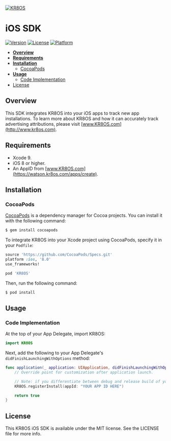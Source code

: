 [![KR8OS](https://github.com/kr8os/ios-sdk/blob/master/Example/KR8OS/Assets.xcassets/KR8OS.imageset/Image.png?raw=true)](http://www.kr8os.com)
# iOS SDK
[![Version](https://img.shields.io/cocoapods/v/KR8OS.svg?style=flat-square)](http://cocoapods.org/pods/KR8OS)
[![License](https://img.shields.io/cocoapods/l/KR8OS.svg?style=flat-square)](http://cocoapods.org/pods/KR8OS)
[![Platform](https://img.shields.io/cocoapods/p/KR8OS.svg?style=flat-square)](http://cocoapods.org/pods/KR8OS)

* **[Overview](#overview)**
* **[Requirements](#requirements)**
* **[Installation](#installation)**
  * [CocoaPods](#cocoapods)
* **[Usage](#usage)**
  * [Code Implementation](#code-implementation)
* [License](#license)

## Overview

This SDK integrates KR8OS into your iOS apps to track new app installations. To learn more about KR8OS and how it can accurately track advertising attributions, please visit [www.KR8OS.com](http://www.kr8os.com).

## Requirements
* Xcode 9.
* iOS 8 or higher.
* An AppID from [www.KR8OS.com](https://watson.kr8os.com/apps/create).

## Installation
### CocoaPods

[CocoaPods](http://cocoapods.org) is a dependency manager for Cocoa projects. You can install it with the following command:

```bash
$ gem install cocoapods
```

To integrate KR8OS into your Xcode project using CocoaPods, specify it in your `Podfile`:

```ruby
source 'https://github.com/CocoaPods/Specs.git'
platform :ios, '8.0'
use_frameworks!

pod 'KR8OS'
```

Then, run the following command:

```bash
$ pod install
```

## Usage
### Code Implementation
At the top of your App Delegate, import KR8OS:
```swift
import KR8OS
```

Next, add the following to your App Delegate's `didFinishLaunchingWithOptions` method:
``` swift
func application(_ application: UIApplication, didFinishLaunchingWithOptions launchOptions: [UIApplicationLaunchOptionsKey: Any]?) -> Bool {
    // Override point for customization after application launch.

    // Note: if you differentiate between debug and release build of your app, please use KR8OS.registerInstall(appId: "YOUR_APP_ID_HERE", debug: true)
    KR8OS.registerInstall(appId: "YOUR APP ID HERE")

    return true
}
```

## License

This KR8OS iOS SDK is available under the MIT license. See the LICENSE file for more info.
